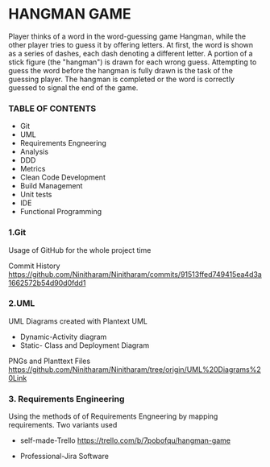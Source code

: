 # HANGMAN GAME
Player thinks of a word in the word-guessing game Hangman, while the other player tries to guess it by offering letters. 
At first, the word is shown as a series of dashes, each dash denoting a different letter. A portion of a stick figure (the "hangman")
is drawn for each wrong guess. Attempting to guess the word before the hangman is fully drawn is the task of the guessing player. 
The hangman is completed or the word is correctly guessed to signal the end of the game.

### TABLE OF CONTENTS 
- Git
- UML
- Requirements Engneering
- Analysis
- DDD
- Metrics
- Clean Code Development
- Build Management
- Unit tests
- IDE
- Functional Programming 

### 1.Git
Usage of GitHub for the whole project time

Commit History 
https://github.com/Ninitharam/Ninitharam/commits/91513ffed749415ea4d3a1662572b54d90d0fdd1

### 2.UML
UML Diagrams created with Plantext UML

+ Dynamic-Activity diagram
+ Static- Class and Deployment Diagram

PNGs and Planttext Files
https://github.com/Ninitharam/Ninitharam/tree/origin/UML%20Diagrams%20Link

### 3. Requirements Engineering
Using the methods of of Requirements Engneering by mapping requirements.
Two variants used 

- self-made-Trello
  https://trello.com/b/7pobofqu/hangman-game
  
- Professional-Jira Software 
